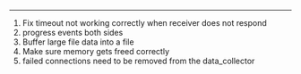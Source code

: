 
---
1. Fix timeout not working correctly when receiver does not respond
2. progress events both sides
3. Buffer large file data into a file
4. Make sure memory gets freed correctly
5. failed connections need to be removed from the data_collector